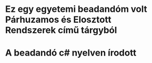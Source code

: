 # Ez egy egyetemi beadandóm volt Párhuzamos és Elosztott Rendszerek című tárgyból
# A beadandó c# nyelven írodott

